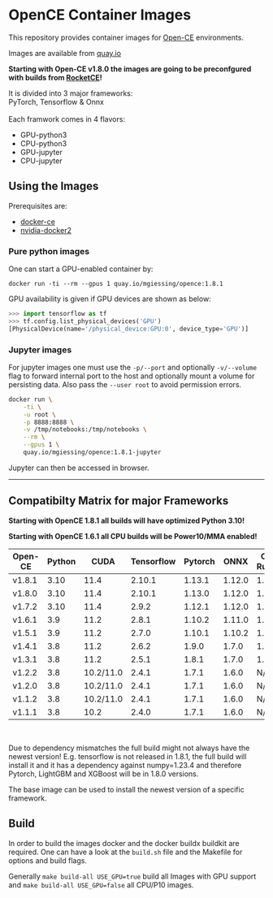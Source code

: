 # OpenCE Container Images

This repository provides container images for [Open-CE](https://github.com/open-ce) environments.

Images are available from [quay.io](https://quay.io/mgiessing/opence)

**Starting with Open-CE v1.8.0 the images are going to be preconfgured with builds from [RocketCE](https://anaconda.org/rocketce)!**

It is divided into 3 major frameworks: <br>
PyTorch, Tensorflow & Onnx<br>
<br>
Each framwork comes in 4 flavors:<br>
- GPU-python3
- CPU-python3
- GPU-jupyter
- CPU-jupyter

## Using the Images 

Prerequisites are:
- [docker-ce](https://docs.docker.com/engine/install/) 
- [nvidia-docker2](https://docs.nvidia.com/datacenter/cloud-native/container-toolkit/install-guide.html#docker) 


### Pure python images

One can start a GPU-enabled container by:

`docker run -ti --rm --gpus 1 quay.io/mgiessing/opence:1.8.1`

GPU availability is given if GPU devices are shown as below:

```python
>>> import tensorflow as tf
>>> tf.config.list_physical_devices('GPU')
[PhysicalDevice(name='/physical_device:GPU:0', device_type='GPU')]
```

### Jupyter images

For jupyter images one must use the `-p/--port` and optionally `-v/--volume` flag to forward internal port to the host and optionally mount a volume for persisting data. Also pass the `--user root` to avoid permission errors.

```bash
docker run \
    -ti \
    -u root \
    -p 8888:8888 \
    -v /tmp/notebooks:/tmp/notebooks \
    --rm \
    --gpus 1 \
    quay.io/mgiessing/opence:1.8.1-jupyter
```

Jupyter can then be accessed in browser.

---

## Compatibilty Matrix for major Frameworks

**Starting with OpenCE 1.8.1 all builds will have optimized Python 3.10!**

**Starting with OpenCE 1.6.1 all CPU builds will be Power10/MMA enabled!**

Open-CE | Python | CUDA | Tensorflow | Pytorch | ONNX | ONNX Runtime | XGBoost | LightGBM
--- | --- | --- | --- | --- | --- |--- | --- |--- 
v1.8.1 | 3.10 | 11.4 | 2.10.1 | 1.13.1 | 1.12.0 | 1.13.1 | 1.7.3 | 3.3.4
v1.8.0 | 3.10 | 11.4 | 2.10.1 | 1.13.0 | 1.12.0 | 1.13.1 | 1.7.1 | 3.3.3
v1.7.2 | 3.10 | 11.4 | 2.9.2 | 1.12.1 | 1.12.0 | 1.12.1 | 1.6.2 | 3.3.2
v1.6.1 | 3.9 | 11.2 | 2.8.1 | 1.10.2 | 1.11.0 | 1.11.0 | 1.5.2 | 3.3.2
v1.5.1 | 3.9 | 11.2 | 2.7.0 | 1.10.1 | 1.10.2 | 1.10.0 | 1.5.1 | 3.3.1
v1.4.1 | 3.8 | 11.2 | 2.6.2 | 1.9.0 | 1.7.0 | 1.7.2 | 1.4.2 | 3.2.1
v1.3.1 | 3.8 | 11.2 | 2.5.1 | 1.8.1 | 1.7.0 | 1.7.2 | 1.4.2 | 3.2.1
v1.2.2 | 3.8 | 10.2/11.0 | 2.4.1 | 1.7.1 | 1.6.0 | N/A | N/A| N/A
v1.2.0 | 3.8 | 10.2/11.0 | 2.4.1 | 1.7.1 | 1.6.0 | N/A | N/A | N/A
v1.1.2 | 3.8 | 10.2/11.0 | 2.4.1 | 1.7.1 | 1.6.0 | N/A | N/A | N/A
v1.1.1 | 3.8 | 10.2 | 2.4.0 | 1.7.1 | 1.6.0 | N/A | N/A | N/A

<br>

Due to dependency mismatches the full build might not always have the newest version! E.g. tensorflow is not released in 1.8.1, the full build will install it and it has a dependency against numpy=1.23.4 and therefore Pytorch, LightGBM and XGBoost will be in 1.8.0 versions.

The base image can be used to install the newest version of a specific framework.

## Build

In order to build the images docker and the docker buildx buildkit are required.
One can have a look at the `build.sh` file and the Makefile for options and build flags.

Generally `make build-all USE_GPU=true` build all Images with GPU support and `make build-all USE_GPU=false` all CPU/P10 images.
